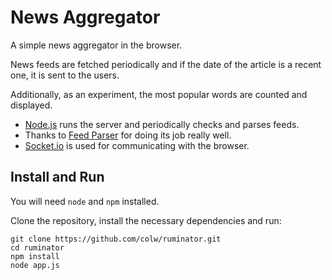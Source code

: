# News Aggregator

A simple news aggregator in the browser.

News feeds are fetched periodically and if the date of the article is a recent one, it is sent to the users.

Additionally, as an experiment, the most popular words are counted and displayed.

- [Node.js](http://nodejs.org) runs the server and periodically checks and parses feeds.
- Thanks to [Feed Parser](https://github.com/danmactough/node-feedparser) for doing its job really well.
- [Socket.io](http://socket.io) is used for communicating with the browser.

## Install and Run

You will need `node` and `npm` installed.

Clone the repository, install the necessary dependencies and run:

    git clone https://github.com/colw/ruminator.git
    cd ruminator
    npm install
    node app.js
